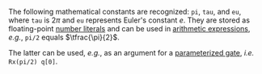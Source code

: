 The following mathematical constants are recognized:
`pi`, `tau`, and `eu`, where `tau` is $2\pi$ and `eu` represents Euler's constant $e$.
They are stored as floating-point [number literals](../tokens/literals) and can be used in [arithmetic expressions](../tokens/operators_and_punctuators),
_e.g._, `pi/2` equals $\tfrac{\pi}{2}$. 

The latter can be used, _e.g._, as an argument for a [parameterized gate](../instructions/gates.md), _i.e._ `Rx(pi/2) q[0]`.

